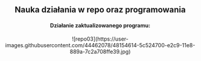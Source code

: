## <p align="center"> Nauka działania w repo oraz programowania
#### <p align="center">Działanie zaktualizowanego programu:
<p align="center">![repo03](https://user-images.githubusercontent.com/44462078/48154614-5c524700-e2c9-11e8-889a-7c2a708ffe39.jpg)
